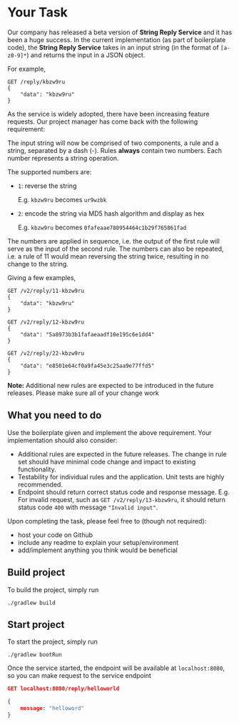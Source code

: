 # Your Task
Our company has released a beta version of **String Reply Service** and it has been a huge success.
In the current implementation (as part of boilerplate code), the **String Reply Service** takes in an input string (in the format of `[a-z0-9]*`)
and returns the input in a JSON object.

For example,

```
GET /reply/kbzw9ru
{
    "data": "kbzw9ru"
}
```

As the service is widely adopted, there have been increasing feature requests.
Our project manager has come back with the following requirement:



The input string will now be comprised of two components, a rule and a string, separated by a dash (-).
Rules **always** contain two numbers. Each number represents a string operation.

The supported numbers are:

- `1`: reverse the string

   E.g. `kbzw9ru` becomes `ur9wzbk`

- `2`: encode the string via MD5 hash algorithm and display as hex

   E.g. `kbzw9ru` becomes `0fafeaae780954464c1b29f765861fad`

The numbers are applied in sequence, i.e. the output of the first rule will
serve as the input of the second rule. The numbers can also be repeated,
i.e. a rule of 11 would mean reversing the string twice, resulting in no change to the string.

Giving a few examples,

```
GET /v2/reply/11-kbzw9ru
{
    "data": "kbzw9ru"
}
```
```
GET /v2/reply/12-kbzw9ru
{
    "data": "5a8973b3b1fafaeaadf10e195c6e1dd4"
}
```
```
GET /v2/reply/22-kbzw9ru
{
    "data": "e8501e64cf0a9fa45e3c25aa9e77ffd5"
}
```


**Note:** Additional new rules are expected to be introduced in the future releases.
Please make sure all of your change work 



## What you need to do

Use the boilerplate given and implement the above requirement.
Your implementation should also consider:

- Additional rules are expected in the future releases. The change in rule set
should have minimal code change and impact to existing functionality.
- Testability for individual rules and the application.
Unit tests are highly recommended.
- Endpoint should return correct status code and response message. 
E.g. For invalid request, such as `GET /v2/reply/13-kbzw9ru`, it should return
status code `400` with message `"Invalid input"`.

Upon completing the task, please feel free to (though not required):

- host your code on Github
- include any readme to explain your setup/environment
- add/implement anything you think would be beneficial



## Build project

To build the project, simply run
```
./gradlew build
```



## Start project

To start the project, simply run
```
./gradlew bootRun
```

Once the service started, the endpoint will be available at `localhost:8080`, so you can make request to the service endpoint

```json
GET localhost:8080/reply/helloworld

{
    message: "helloword"
}
```